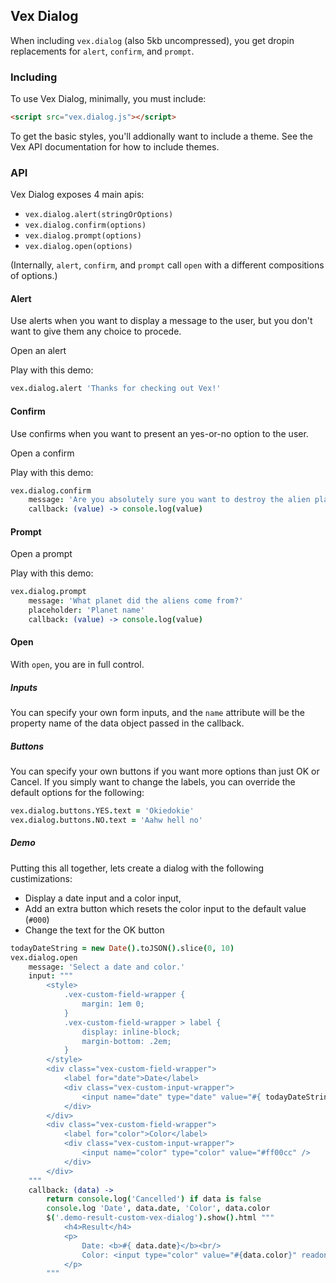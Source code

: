## Vex Dialog

When including `vex.dialog` (also 5kb uncompressed), you get dropin replacements for `alert`, `confirm`, and `prompt`.

### Including

To use Vex Dialog, minimally, you must include:

```html
<script src="vex.dialog.js"></script>
```

To get the basic styles, you'll addionally want to include a theme. See the Vex API documentation for how to include themes.

### API

Vex Dialog exposes 4 main apis:

- `vex.dialog.alert(stringOrOptions)`
- `vex.dialog.confirm(options)`
- `vex.dialog.prompt(options)`
- `vex.dialog.open(options)`

(Internally, `alert`, `confirm`, and `prompt` call `open` with a different compositions of options.)

#### Alert

Use alerts when you want to display a message to the user, but you don't want to give them any choice to procede.

<a class="demo-alert hs-brand-button">Open an alert</a>
<script>
$('.demo-alert').click(function(){
    vex.dialog.alert('Thanks for checking out Vex!');
});
</script>

Play with this demo:

```coffeescript
vex.dialog.alert 'Thanks for checking out Vex!'
```

#### Confirm

Use confirms when you want to present an yes-or-no option to the user.

<a class="demo-confirm hs-brand-button">Open a confirm</a>
<div class="demo-result-confirm hs-doc-callout hs-doc-callout-info" style="display: none"></div>
<script>
$('.demo-confirm').click(function(){
    vex.dialog.confirm({
        message: 'Are you absolutely sure you want to destroy the alien planet?',
        callback: function(value) {
            $('.demo-result-confirm').html('Callback value: <b>' + value + '</b>').show();
        }
    });
});
</script>

Play with this demo:

```coffeescript
vex.dialog.confirm
    message: 'Are you absolutely sure you want to destroy the alien planet?'
    callback: (value) -> console.log(value)
```

#### Prompt

<a class="demo-prompt hs-brand-button">Open a prompt</a>
<div class="demo-result-prompt hs-doc-callout hs-doc-callout-info" style="display: none"></div>
<script>
$('.demo-prompt').click(function(){
    vex.dialog.prompt({
        message: 'What planet did the aliens come from?',
        placeholder: 'Planet name',
        callback: function(value) {
            $('.demo-result-prompt').html('Callback value: <b>' + value + '</b>').show();
        }
    });
});
</script>

Play with this demo:

```coffeescript
vex.dialog.prompt
    message: 'What planet did the aliens come from?'
    placeholder: 'Planet name'
    callback: (value) -> console.log(value)
```

#### Open

With `open`, you are in full control.

##### Inputs
You can specify your own form inputs, and the `name` attribute will be the property name of the data object passed in the callback.

##### Buttons
You can specify your own buttons if you want more options than just OK or Cancel. If you simply want to change the labels, you can override the default options for the following:

```coffeescript
vex.dialog.buttons.YES.text = 'Okiedokie'
vex.dialog.buttons.NO.text = 'Aahw hell no'
```

##### Demo

Putting this all together, lets create a dialog with the following custimizations:

- Display a date input and a color input,
- Add an extra button which resets the color input to the default value (`#000`)
- Change the text for the OK button

<p>
<div class="demo-result-custom-vex-dialog hs-doc-callout hs-doc-callout-info" style="display: none"></div>
</p>

```coffeescript
todayDateString = new Date().toJSON().slice(0, 10)
vex.dialog.open
    message: 'Select a date and color.'
    input: """
        <style>
            .vex-custom-field-wrapper {
                margin: 1em 0;
            }
            .vex-custom-field-wrapper > label {
                display: inline-block;
                margin-bottom: .2em;
            }
        </style>
        <div class="vex-custom-field-wrapper">
            <label for="date">Date</label>
            <div class="vex-custom-input-wrapper">
                <input name="date" type="date" value="#{ todayDateString }" />
            </div>
        </div>
        <div class="vex-custom-field-wrapper">
            <label for="color">Color</label>
            <div class="vex-custom-input-wrapper">
                <input name="color" type="color" value="#ff00cc" />
            </div>
        </div>
    """
    callback: (data) ->
        return console.log('Cancelled') if data is false
        console.log 'Date', data.date, 'Color', data.color
        $('.demo-result-custom-vex-dialog').show().html """
            <h4>Result</h4>
            <p>
                Date: <b>#{ data.date}</b><br/>
                Color: <input type="color" value="#{data.color}" readonly />
            </p>
        """
```

<!-- Resources for the demos -->
<p></p>
<script src="/vex/js/vex.js"></script>
<link rel="stylesheet" href="/vex/css/vex.css" />
<script src="/vex/js/vex.dialog.js"></script>
<link rel="stylesheet" href="/vex/css/vex-theme-os.css" />
<p style="-webkit-transform: translateZ(0)"></p>

<a class=""></a>
<script>
// Prevent hsdoc from messing with the HTML
(function(){
    vex.defaultOptions.className = 'vex-theme-os';
})();
</script>